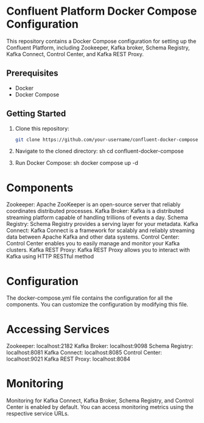 # Confluent Platform Docker Compose Configuration

This repository contains a Docker Compose configuration for setting up the Confluent Platform, including Zookeeper, Kafka broker, Schema Registry, Kafka Connect, Control Center, and Kafka REST Proxy.

## Prerequisites

- Docker
- Docker Compose

## Getting Started

1. Clone this repository:

   ```sh
   git clone https://github.com/your-username/confluent-docker-compose.git
2. Navigate to the cloned directory:
   sh
   cd confluent-docker-compose

3. Run Docker Compose:
   sh
   docker compose up -d

# Components
Zookeeper: Apache ZooKeeper is an open-source server that reliably coordinates distributed processes.
Kafka Broker: Kafka is a distributed streaming platform capable of handling trillions of events a day.
Schema Registry: Schema Registry provides a serving layer for your metadata.
Kafka Connect: Kafka Connect is a framework for scalably and reliably streaming data between Apache Kafka and other data systems.
Control Center: Control Center enables you to easily manage and monitor your Kafka clusters.
Kafka REST Proxy: Kafka REST Proxy allows you to interact with Kafka using HTTP RESTful method

# Configuration
The docker-compose.yml file contains the configuration for all the components. You can customize the configuration by modifying this file.

# Accessing Services
Zookeeper: localhost:2182
Kafka Broker: localhost:9098
Schema Registry: localhost:8081
Kafka Connect: localhost:8085
Control Center: localhost:9021
Kafka REST Proxy: localhost:8084

# Monitoring
Monitoring for Kafka Connect, Kafka Broker, Schema Registry, and Control Center is enabled by default. You can access monitoring metrics using the respective service URLs.
